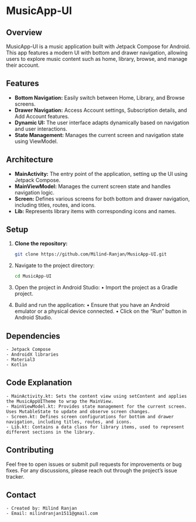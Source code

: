 # MusicApp-UI

## Overview

MusicApp-UI is a music application built with Jetpack Compose for Android. This app features a modern UI with bottom and drawer navigation, allowing users to explore music content such as home, library, browse, and manage their account.

## Features

- **Bottom Navigation:** Easily switch between Home, Library, and Browse screens.
- **Drawer Navigation:** Access Account settings, Subscription details, and Add Account features.
- **Dynamic UI:** The user interface adapts dynamically based on navigation and user interactions.
- **State Management:** Manages the current screen and navigation state using ViewModel.

## Architecture

- **MainActivity:** The entry point of the application, setting up the UI using Jetpack Compose.
- **MainViewModel:** Manages the current screen state and handles navigation logic.
- **Screen:** Defines various screens for both bottom and drawer navigation, including titles, routes, and icons.
- **Lib:** Represents library items with corresponding icons and names.

## Setup

1. **Clone the repository:**

   ```bash
   git clone https://github.com/Milind-Ranjan/MusicApp-UI.git
2. Navigate to the project directory:
   ```bash
   cd MusicApp-UI
3.	Open the project in Android Studio:
	•	Import the project as a Gradle project.
4.	Build and run the application:
	•	Ensure that you have an Android emulator or a physical device connected.
	•	Click on the “Run” button in Android Studio.

## Dependencies

	- Jetpack Compose
	- AndroidX libraries
	- Material3
	- Kotlin

## Code Explanation

	- MainActivity.kt: Sets the content view using setContent and applies the MusicAppUITheme to wrap the MainView.
	- MainViewModel.kt: Provides state management for the current screen. Uses MutableState to update and observe screen changes.
	- Screen.kt: Defines screen configurations for bottom and drawer navigation, including titles, routes, and icons.
	- Lib.kt: Contains a data class for library items, used to represent different sections in the library.

## Contributing

Feel free to open issues or submit pull requests for improvements or bug fixes. For any discussions, please reach out through the project’s issue tracker.

## Contact

	- Created by: Milind Ranjan
	- Email: milindranjan1511@gmail.com
